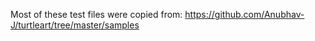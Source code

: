 Most of these test files were copied from: https://github.com/Anubhav-J/turtleart/tree/master/samples